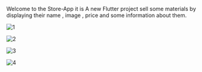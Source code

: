 Welcome to the Store-App it is A new Flutter project sell some materials by displaying their name , image , price and some information about them.

![1](https://user-images.githubusercontent.com/106794778/173174242-d0ab64c5-de57-4a80-bcb9-484a5f65eab0.png)

![2](https://user-images.githubusercontent.com/106794778/173174343-d586bdbb-89f4-4bbd-81ff-c8247398241a.png)


![3](https://user-images.githubusercontent.com/106794778/173174350-57804d52-cc50-4410-85c1-081db1bae3d8.png)

![4](https://user-images.githubusercontent.com/106794778/173174354-b707c65a-426b-4a93-bec5-45f1959773cf.png)
